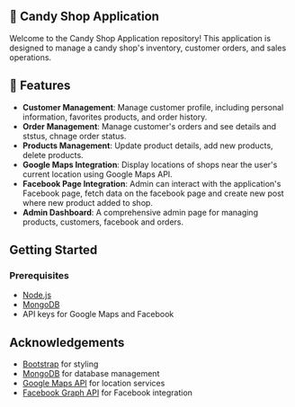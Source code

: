 ## 🍬 Candy Shop Application
Welcome to the Candy Shop Application repository! This application is designed to manage a candy shop's inventory, customer orders, and sales operations.

## 🚀 Features
- **Customer Management**: Manage customer profile, including personal information, favorites products, and order history.
- **Order Management**: Manage customer's orders and see details and ststus, chnage order status.
- **Products Management**: Update product details, add new products, delete products.
- **Google Maps Integration**: Display locations of shops near the user's current location using Google Maps API.
- **Facebook Page Integration**: Admin can interact with the application's Facebook page, fetch data on the facebook page and create new post where new product added to shop.
- **Admin Dashboard**: A comprehensive admin page for managing products, customers, facebook and orders.
  
## Getting Started

### Prerequisites

- [Node.js](https://nodejs.org/)
- [MongoDB](https://www.mongodb.com/)
- API keys for Google Maps and Facebook

## Acknowledgements

- [Bootstrap](https://getbootstrap.com) for styling
- [MongoDB](https://www.mongodb.com) for database management
- [Google Maps API](https://developers.google.com/maps) for location services
- [Facebook Graph API](https://developers.facebook.com/docs/graph-api) for Facebook integration

